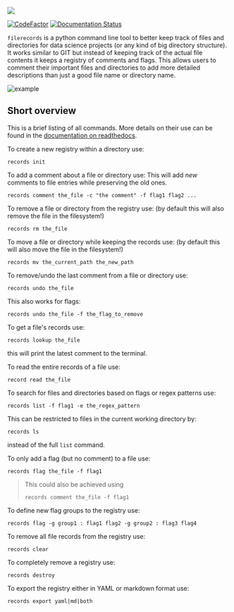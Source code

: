 
![](docs/source/logo_black.png)

[![CodeFactor](https://www.codefactor.io/repository/github/noahhenrikkleinschmidt/filerecords/badge)](https://www.codefactor.io/repository/github/noahhenrikkleinschmidt/filerecords)
[![Documentation Status](https://readthedocs.org/projects/filerecords/badge/?version=latest)](https://filerecords.readthedocs.io/en/latest/?badge=latest)

`filerecords` is a python command line tool to better keep track of files and directories for data science projects (or any kind of big directory structure). 
It works similar to GIT but instead of keeping track of the actual file contents it keeps a registry of comments and flags. This allows users to comment their important files and directories to add more detailed descriptions than just a good file name or directory name. 

![example](https://user-images.githubusercontent.com/89252165/188868989-3d9b0682-c455-4ff2-a36e-0113d7049c3a.gif)

## Short overview

This is a brief listing of all commands. More details on their use can be found in the [documentation on readthedocs](https://filerecords.readthedocs.io/en/latest/).

To create a new registry within a directory use:

```
records init 
```

To add a comment about a file or directory use:
This will add *new* comments to file entries while preserving the old ones.

```
records comment the_file -c "the comment" -f flag1 flag2 ...
```

To remove a file or directory from the registry use:
(by default this will also remove the file in the filesystem!)

```
records rm the_file
```

To move a file or directory while keeping the records use:
(by default this will also move the file in the filesystem!)

```
records mv the_current_path the_new_path
```

To remove/undo the last comment from a file or directory use:

```
records undo the_file
```

This also works for flags:

```
records undo the_file -f the_flag_to_remove 
```

To get a file's records use:

```
records lookup the_file
```

this will print the latest comment to the terminal.

To read the entire records of a file use:

```
record read the_file
```

To search for files and directories based on flags or regex patterns use:

```
records list -f flag1 -e the_regex_pattern
```

This can be restricted to files in the current working directory by:

```
records ls 
```

instead of the full `list` command.

To only add a flag (but no comment) to a file use:

```
records flag the_file -f flag1 
```

> This could also be achieved using
>
> ```
> records comment the_file -f flag1 
> ```

To define new flag groups to the registry use:

```
records flag -g group1 : flag1 flag2 -g group2 : flag3 flag4
```

To remove all file records from the registry use:

```
records clear
```

To completely remove a registry use:

```
records destroy
```

To export the registry either in YAML or markdown format use:

```
records export yaml|md|both
```
